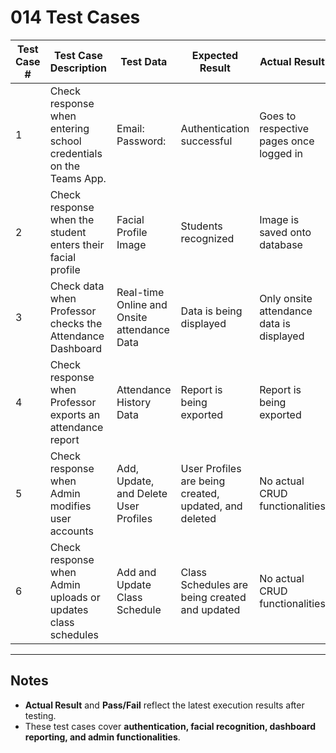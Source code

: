 # 014 Test Cases

| Test Case # | Test Case Description | Test Data | Expected Result | Actual Result | Pass/Fail |
|-------------|----------------------|-----------|-----------------|---------------|-----------|
| 1 | Check response when entering school credentials on the Teams App. | Email:<br>Password: | Authentication successful | Goes to respective pages once logged in | Pass |
| 2 | Check response when the student enters their facial profile | Facial Profile Image | Students recognized | Image is saved onto database | Pass |
| 3 | Check data when Professor checks the Attendance Dashboard | Real-time Online and Onsite attendance Data | Data is being displayed | Only onsite attendance data is displayed | Fail |
| 4 | Check response when Professor exports an attendance report | Attendance History Data | Report is being exported | Report is being exported | Pass |
| 5 | Check response when Admin modifies user accounts | Add, Update, and Delete User Profiles | User Profiles are being created, updated, and deleted | No actual CRUD functionalities | Fail |
| 6 | Check response when Admin uploads or updates class schedules | Add and Update Class Schedule | Class Schedules are being created and updated | No actual CRUD functionalities | Fail |

---

## Notes
- **Actual Result** and **Pass/Fail** reflect the latest execution results after testing.
- These test cases cover **authentication, facial recognition, dashboard reporting, and admin functionalities**.
